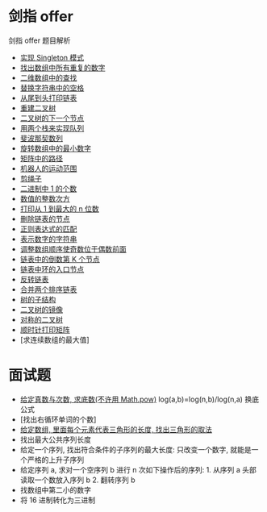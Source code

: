# 剑指 offer
剑指 offer 题目解析

* [实现 Singleton 模式](articles/01-Singleton.md)
* [找出数组中所有重复的数字](articles/02-Remove-Duplicated-Number.md)
* [二维数组中的查找](articles/03-Find-Number-In-Matrix.md)
* [替换字符串中的空格](articles/04-Replace-Blank.md)
* [从尾到头打印链表](articles/05-Print-Linked-List-From-Tail-To-Head.md)
* [重建二叉树](articles/06-Construct-Binary-Tree.md)
* [二叉树的下一个节点](articles/07-Next-Node-In-Binary-Tree.md)
* [用两个栈来实现队列](articles/08-Queue.md)
* [斐波那契数列](articles/09-Fibonacci.md)
* [旋转数组中的最小数字](articles/10-Min-Number-In-Rotated-Array.md)
* [矩阵中的路径](articles/11-String-Path-In-Matrix.md)
* [机器人的运动范围](articles/12-Robot-Move.md)
* [剪绳子](articles/13-Cutting-Rope.md)
* [二进制中 1 的个数](articles/14-Number-Of-1-In-Binary.md)
* [数值的整数次方](articles/15-Power.md)
* [打印从 1 到最大的 n 位数](articles/16-Print-1-To-Max-Of-N-Digits.md)
* [删除链表的节点](articles/17-Delete-Node-In-List.md)
* [正则表达式的匹配](articles/18-Regular-Expressions-Matching.md)
* [表示数字的字符串](articles/19-Numeric-Strings.md)
* [调整数组顺序使奇数位于偶数前面](articles/20-Reorder-Array.md)
* [链表中的倒数第 K 个节点](articles/21-Kth-Node-From-End.md)
* [链表中环的入口节点](articles/22-Entry-Node-In-List-Loop.md)
* [反转链表](articles/23-Reverse-List.md)
* [合并两个排序链表](articles/24-Merge-Sorted-Lists.md)
* [树的子结构](articles/25-Substructure-In-Tree.md)
* [二叉树的镜像](articles/26-Mirror-Of-Binary-Tree.md)
* [对称的二叉树](articles/27-Symmetrical-Binary-Tree.md)
* [顺时针打印矩阵](articles/28-Print-Matrix.md)
* [求连续数组的最大值]

# 面试题
* [给定真数与次数, 求底数(不许用 Math.pow)]()
    log(a,b)=log(n,b)/log(n,a) 换底公式
* [找出右循环单词的个数]
* [给定数组, 里面每个元素代表三角形的长度, 找出三角形的取法]()
* 找出最大公共序列长度
* 给定一个序列, 找出符合条件的子序列的最大长度: 只改变一个数字, 就能是一个严格的上升子序列
* 给定序列 a, 求对一个空序列 b 进行 n 次如下操作后的序列: 1. 从序列 a 头部读取一个数放入序列 b 2. 翻转序列 b 
* 找数组中第二小的数字
* 将 16 进制转化为三进制
